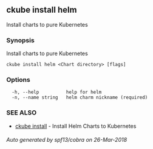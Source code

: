 ## ckube install helm

Install charts to pure Kubernetes

### Synopsis

Install charts to pure Kubernetes

```
ckube install helm <Chart directory> [flags]
```

### Options

```
  -h, --help          help for helm
  -n, --name string   helm charm nickname (required)
```

### SEE ALSO

* [ckube install](ckube_install.md)	 - Install Helm Charts to Kubernetes

###### Auto generated by spf13/cobra on 26-Mar-2018
